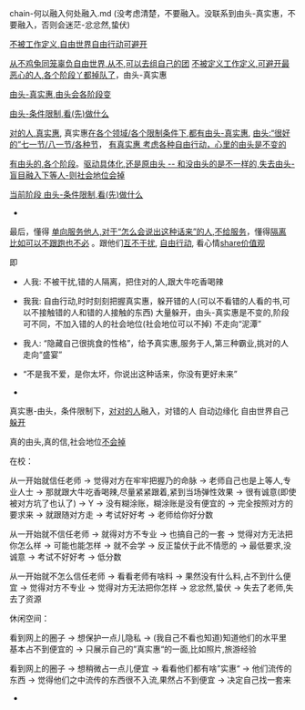 
chain-何以融入何处融入.md (没考虑清楚，不要融入。没联系到由头-真实惠，不要融入，否则会迷茫-忿忿然,蛰伏)

[不被工作定义,自由世界自由行动可避开](https://www.v2ex.com/notes/28139)

[从不鸡兔同笼辜负自由世界,从不,可以去组自己的团](https://github.com/7900ms/000nottheater_deserted_systemlibrary/blob/master/supplementary/term-心理-自由世界.md) [不被定义工作定义,可避开最恶心的人,各个阶段丫都掉队了](https://github.com/7900ms/000nottheater_deserted_systemlibrary/blob/master/supplementary/chain-近朱者赤.md)，由头-真实惠

[由头-真实惠](https://github.com/7900ms/000nottheater_deserted_systemlibrary/tree/master/small),[由头会各阶段变](https://github.com/7900ms/000nottheater_deserted_systemlibrary/blob/master/supplementary/chain-night-call.md)

[由头-条件限制,看(先)做什么](https://ruby-china.org/notes/4055)

[对的人,真实惠](https://github.com/7900ms/000nottheater_deserted_systemlibrary/tree/master/small), 真实惠[在各个领域/各个限制条件下,都有由头-真实惠](ttps://github.com/7900ms/000nottheater_deserted_systemlibrary/tree/master/small), [由头:“很好的”七一节/八一节/各种节](https://ruby-china.org/notes/4055)， [有真实惠 考虑各种自由行动，心里的由头是不变的](https://www.v2ex.com/notes/28139)

[有由头的,各个阶段](https://github.com/7900ms/000nottheater_deserted_systemlibrary/blob/master/supplementary/chain-night-call.md)。[驱动具体化,还是原由头 -- 和没由头的是不一样的,失去由头-盲目融入下等人-则社会地位会掉](https://github.com/7900ms/000nottheater_deserted_systemlibrary/blob/master/supplementary/term-躲避后-侦探游记.md)

[当前阶段 由头-条件限制,看(先)做什么](https://ruby-china.org/notes/4055)

-

最后，懂得 [单向服务他人,对于“怎么会说出这种话来”的人,不给服务](https://github.com/7900ms/000nottheater_deserted_systemlibrary/blob/master/supplementary/term-聊儿-怎么会说出这种话来.md)，懂得[隔离](https://github.com/7900ms/000nottheater_deserted_systemlibrary/blob/master/supplementary/chain-separating-隔离导致更好的隔离.md) [比如可以不跟跑也不必](https://github.com/7900ms/000nottheater_deserted_systemsoftware/tree/master/net-account-manager-overseas) 。跟他们[互不干扰](https://github.com/7900ms/000nottheater_deserted_systemlibrary/blob/master/supplementary/term-躲避后-侦探游记.md), [自由行动](https://github.com/7900ms/000nottheater_deserted_systemlibrary/blob/master/supplementary/term-心理-自由世界.md), 看心情[share价值观](https://github.com/7900ms/000nottheater_deserted_systemlibrary/blob/master/small/share.md)

即
- 人我: 不被干扰,错的人隔离，把住对的人,跟大牛吃香喝辣
- 我我: 自由行动,时时刻刻把握真实惠，躲开错的人(可以不看错的人看的书,可以不接触错的人和错的人接触的东西) 大量躲开，由头-真实惠是不变的,阶段可不同，不加入错的人的社会地位(社会地位可以不掉) 不走向“泥潭”
- 我人: “隐藏自己很挑食的性格”，给予真实惠,服务于人,第三种霸业,挑对的人走向“盛宴”
- “不是我不爱，是你太坏，你说出这种话来，你没有更好未来”

-

真实惠-由头，条件限制下，[对对的人](https://github.com/7900ms/000nottheater_deserted_systemlibrary/blob/master/supplementary/term-躲避后-侦探游记.md)融入，对错的人 自动边缘化 自由世界自己[躲开](https://github.com/7900ms/000nottheater_deserted_systemlibrary/blob/master/supplementary/term-心理-自由世界.md) 

真的由头,真的信,社会地位[不会掉](https://github.com/7900ms/000nottheater_deserted_systemlibrary/blob/master/supplementary/term-躲避后-侦探游记.md)



在校：

从一开始就信任老师 -> 觉得对方在牢牢把握乃的命脉 -> 老师自己也是上等人,专业人士 -> 那就跟大牛吃香喝辣,尽量紧紧跟着,紧到当场弹性效果 -> 很有诚意(即使被对方坑了也认了) -> Y -> 没有糊涂账，糊涂账是没有便宜的 -> 完全按照对方的要求来 -> 就跟随对方走 -> 考试好好考 -> 老师给你好分数 

从一开始就不信任老师 -> 就得对方不专业 -> 也搞自己的一套 -> 觉得对方无法把你怎么样 -> 可能也能怎样 -> 就不会学 -> 反正蛰伏于此不情愿的 -> 最低要求,没诚意 -> 考试不好好考 -> 低分数

从一开始就不怎么信任老师 -> 看看老师有啥料 -> 果然没有什么料,占不到什么便宜 -> 觉得对方不专业 -> 觉得对方无法把你怎样 -> 忿忿然,蛰伏 -> 失去了老师,失去了资源 

休闲空间：

看到网上的圈子 -> 想保护一点儿隐私 -> (我自己不看也知道)知道他们的水平里 基本占不到便宜的 -> 只展示自己的”真实惠“的一面,比如照片,旅游经验

看到网上的圈子 -> 想稍微占一点儿便宜 -> 看看他们都有啥”实惠“ -> 他们流传的东西 -> 觉得他们之中流传的东西很不入流,果然占不到便宜 -> 决定自己找一套来





-
